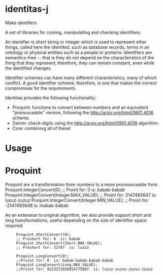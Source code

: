 # identitas-j
Make identifers

A set of libraries for coining, manipulating and checking identifiers.

An identifier is short string or integer which is used to represent other things, called here the identifed, such as database records, terms in an ontology or physical entities such as a people or proteins. Identifiers are semantics-free -- that is they do not depend on the characteristics of the thing that they represent; therefore, they can remain constant, even while the identified changes.

Identifier schemes can have many different characteristics, many of which conflict. A good identifier scheme, therefore, is one that makes the correct compromises for the requirements.

Identitas provides the following functionality:

* Proquint: functions to convert between numbers and an equivalent "pronouceable" version, following the http://arxiv.org/html/0901.4016 scheme.
* Damm: check-digits using the http://arxiv.org/html/0901.4016 algorithm.
* Core: combining all of these!
    
# Usage

# Proquint
  Proquint are a transformation from numbers to a more pronounceable form.
       Proquint.IntegerConvert(0);
       ;; Proint for: 0  is: babab-babab
       Proquint.IntegerConvert(Integer.MAX_VALUE); 
       ;; Proint for: 2147483647  is: luzuz-zuzuz
       Proquint.IntegerConvert(Integer.MIN_VALUE);
       ;; Proint for: -2147483648  is: mabab-babab
       
As an extension to original algorithm, we also provide support short and long transformations, useful depending on the size of identifier space required.
        
         Proquint.ShortConvert(0);
         ;; Proshort for: 0  is: babab
         Proquint.ShortConvert(Short.MAX_VALUE);
         ;; Proshort for: 32767  is: luzuz
         
         Proquint.LongConvert(0);
         ;;Proint for: 0  is: babab-babab-babab-babab
         Proquint.LongConvert(Long.MAX_VALUE);
         ;;Proint for: 9223372036854775807  is: luzuz-zuzuz-zuzuz-zuzuz
